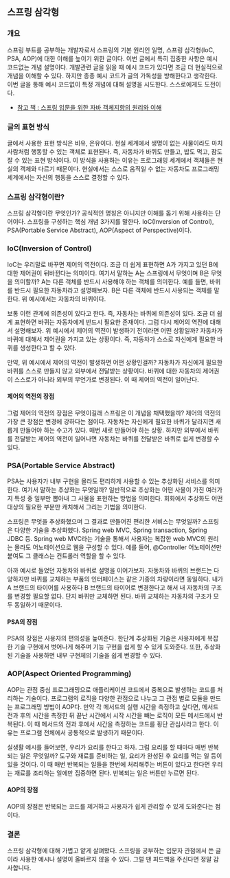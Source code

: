 ## 스프링 삼각형

### 개요
스프링 부트를 공부하는 개발자로서 스프링의 기본 원리인 일명, 스프링 삼각형(IoC, PSA, AOP)에 대한 이해를 높이기 위한 글이다. 이번 글에서 특히 집중한 사항은 예시 코드없는 개념 설명이다. 개발관련 글을 읽을 때 예시 코드가 있다면 조금 더 현실적으로 개념을 이해할 수 있다. 하지만 종종 예시 코드가 글의 가독성을 방해한다고 생각한다. 이번 글을 통해 예시 코드없이 특정 개념에 대해 설명을 시도한다. 스스로에게도 도전이다.

- [참고 책 : 스프링 입문을 위한 자바 객체지향의 원리와 이해](http://www.kyobobook.co.kr/product/detailViewKor.laf?ejkGb=KOR&mallGb=KOR&barcode=9788998139940&orderClick=LEa&Kc=)

### 글의 표현 방식
글에서 사용한 표현 방식은 비유, 은유이다. 현실 세계에서 생명이 없는 사물이라도 마치 사람처럼 행동할 수 있는 객체로 표현된다. 즉, 자동차가 바퀴도 만들고, 밥도 먹고, 잠도 잘 수 있는 표현 방식이다. 이 방식을 사용하는 이유는 프로그래밍 세계에서 객체들은 현실의 객체와 다르기 때문이다. 현실에서는 스스로 움직일 수 없는 자동차도 프로그래밍 세계에서는 자신의 행동을 스스로 결정할 수 있다.

### 스프링 삼각형이란?
스프링 삼각형이란 무엇인가? 공식적인 명칭은 아니지만 이해를 돕기 위해 사용하는 단어이다. 스프링을 구성하는 핵심 개념 3가지를 말한다. IoC(Inversion of Control), PSA(Portable Service Abstract), AOP(Aspect of Perspective)이다.

### IoC(Inversion of Control)
IoC는 우리말로 바꾸면 제어의 역전이다. 조금 더 쉽게 표현하면 A가 가지고 있던 B에 대한 제어권이 뒤바뀐다는 의미이다. 여기서 말하는 A는 스프링에서 무엇이며 B은 무엇을 의미할까? A는 다른 객체를 반드시 사용해야 하는 객체를 의미한다. 예를 들면, 바퀴를 반드시 필요한 자동차라고 설명해보자. B은 다른 객체에 반드시 사용되는 객체를 말한다. 위 예시에서는 자동차의 바퀴이다.

보통 이런 관계에 의존성이 있다고 한다. 즉, 자동차는 바퀴에 의존성이 있다. 조금 더 쉽게 표현하면 바퀴는 자동차에게 반드시 필요한 존재이다. 그럼 다시 제어의 역전에 대해서 설명해보자. 위 예시에서 제어의 역전이 발생하기 전이라면 어떤 상황일까? 자동차가 바퀴에 대해서 제어권을 가지고 있는 상황이다. 즉, 자동차가 스스로 자신에게 필요한 바퀴를 생성한다고 할 수 있다.

만약, 위 예시에서 제어의 역전이 발생하면 어떤 상황인걸까? 자동차가 자신에게 필요한 바퀴를 스스로 만들지 않고 외부에서 전달받는 상황이다. 바퀴에 대한 자동차의 제어권이 스스로가 아니라 외부의 무언가로 변경된다. 이 때 제어의 역전이 일어난다.


#### 제어의 역전의 장점
그럼 제어의 역전의 장점은 무엇이길래 스프링은 이 개념을 채택했을까? 제어의 역전의 가장 큰 장점은 변경에 강하다는 점이다. 자동차는 자신에게 필요한 바퀴가 달라지면 새롭게 만들어야 하는 수고가 있다. 매번 새로 만들어야 하는 상황. 하지만 외부에서 바퀴를 전달받는 제어의 역전이 일어나면 자동차는 바퀴를 전달받은 바퀴로 쉽게 변경할 수 있다.

### PSA(Portable Service Abstract)
PSA는 사용자가 내부 구현을 몰라도 편리하게 사용할 수 있는 추상화된 서비스를 의미한다. 여기서 말하는 추상화는 무엇일까? 일반적으로 추상화는 어떤 사물이 가진 여러가지 특성 중 일부만 뽑아내 그 사물을 표현하는 방법을 의미한다. 회화에서 추상화도 어떤 대상의 필요한 부분만 캐치해서 그리는 기법을 의미한다.

스프링은 무엇을 추상화했으며 그 결과로 만들어진 편리한 서비스는 무엇일까? 스프링은 다양한 기술을 추상화했다. Spring web MVC, Spring transaction, Spring JDBC 등. Spring web MVC라는 기술을 통해서 사용자는 복잡한 web MVC의 원리는 몰라도 어노테이션으로 웹을 구성할 수 있다. 예를 들어, @Controller 어노테이션만 붙여도 그 클래스는 컨트롤러 역할을 할 수 있다.

아까 예시로 들었던 자동차와 바퀴로 설명을 이어가보자. 자동차와 바퀴의 브랜드는 다양하지만 바퀴를 교체하는 부품의 인터페이스는 같은 기종의 차량이라면 동일하다. 내가 A 브랜드의 타이어를 사용하다 B 브랜드의 타이어로 변경한다고 해서 내 자동차의 구조를 변경할 필요할 없다. 단지 바퀴만 교체하면 된다. 바퀴 교체하는 자동차의 구조가 모두 동일하기 때문이다.  

#### PSA의 장점
PSA의 장점은 사용자의 편의성을 높여준다. 한단계 추상화된 기술은 사용자에게 복잡한 기술 구현에서 벗어나게 해주며 기능 구현을 쉽게 할 수 있게 도와준다. 또한, 추상화된 기술을 사용하면 내부 구현체의 기술을 쉽게 변경할 수 있다.

### AOP(Aspect Oriented Programming)
AOP는 관점 중심 프로그래밍으로 애플리케이션 코드에서 중복으로 발생하는 코드를 처리하는 기술이다. 프로그램의 로직을 다양한 관점으로 나누고 그 관점 별로 모듈을 만드는 프로그래밍 방법이 AOP다. 만약 각 메서드의 실행 시간을 측정하고 싶다면, 메서드 전과 후의 시간을 측정한 뒤 끝난 시간에서 시작 시간을 빼는 로직이 모든 메서드에서 반복된다. 이 때 메서드의 전과 후에서 시간을 측정하는 코드를 횡단 관심사라고 한다. 이유는 프로그램 전체에서 공통적으로 발생하기 때문이다.

실생활 예시를 들어보면, 우리가 요리를 한다고 하자. 그럼 요리를 할 때마다 매번 반복되는 일은 무엇일까? 도구와 재료를 준비하는 일, 요리가 완성된 후 요리를 먹는 일 등이 있을 것이다. 이 때 매번 반복되는 일들을 한번에 처리해주는 버튼이 있다고 한다면 우리는 재료를 조리하는 일에만 집중하면 된다. 반복되는 일은 버튼만 누르면 된다.

#### AOP의 장점
AOP의 장점은 반복되는 코드를 제거하고 사용자가 쉽게 관리할 수 있게 도와준다는 점이다.

### 결론
스프링 삼각형에 대해 가볍고 얕게 살펴봤다. 스프링을 공부하는 입문자 관점에서 쓴 글이라 사용한 예시나 설명이 올바르지 않을 수 있다. 그럴 땐 피드백을 주신다면 정말 감사합니다.
